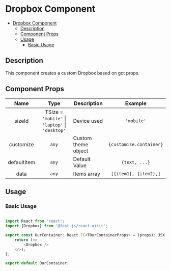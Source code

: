 # Dropbox Component

- [Dropbox Component](#dropbox-component)
  - [Description](#description)
  - [Component Props](#component-props)
  - [Usage](#usage)
    - [Basic Usage](#basic-usage)

## Description

This component creates a custom Dropbox based on got props.

## Component Props

|    Name     |                      Type                       | Description         |         Example         |
| :---------: | :---------------------------------------------: | ------------------- | :---------------------: |
|   sizeId    | TSize = `'mobile'` \| `'laptop'` \| `'desktop'` | Device used         |       `'mobile'`        |
|  customize  |                      `any`                      | Custom theme object | `{customize.container}` |
| defaultItem |                      `any`                      | Default Value       |      `{text, ...}`      |
|    data     |                      `any`                      | Items array         |  `[{item1}, {item2},]`  |

## Usage

### Basic Usage

```typescript

import React from 'react';
import {Dropbox} from '@fast-js/react-uikit';

export const OurContainer: React.FC<TOurContainerProps> = (props): JSX.Element => {
    return (<>
        <Dropbox />
    </>);
};

export default OurContainer;

```
